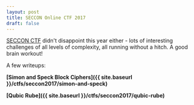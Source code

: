 ```yaml
---
layout: post
title: SECCON Online CTF 2017
draft: false
---
```


[SECCON CTF](https://score-quals.seccon.jp/) didn't disappoint this year either - lots of interesting challenges of all levels of complexity, all running without a hitch. A good brain workout!

A few writeups:

**[Simon and Speck Block Ciphers]({{ site.baseurl }}/ctfs/seccon2017/simon-and-speck)**

**[Qubic Rube]({{ site.baseurl }}/ctfs/seccon2017/qubic-rube)**
